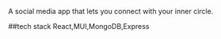 A social media app that lets you connect with your inner circle.

##tech stack
React,MUI,MongoDB,Express
